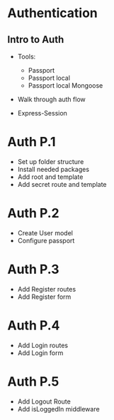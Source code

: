 # Authentication

## Intro to Auth
* Tools:
    * Passport
    * Passport local
    * Passport local Mongoose

* Walk through auth flow
* Express-Session

# Auth P.1
* Set up folder structure
* Install needed packages
* Add root and template
* Add secret route and template

# Auth P.2
* Create User model
* Configure passport

# Auth P.3
* Add Register routes
* Add Register form

# Auth P.4
* Add Login routes
* Add Login form

# Auth P.5
* Add Logout Route
* Add isLoggedIn middleware
